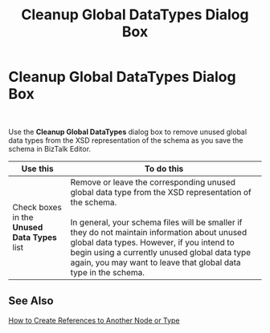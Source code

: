 ﻿---
title: Cleanup Global DataTypes Dialog Box
TOCTitle: Cleanup Global DataTypes Dialog Box
ms:assetid: a26940dd-007a-4569-9aa0-54b9f070cf7e
ms:mtpsurl: https://msdn.microsoft.com/en-us/library/Aa577814(v=BTS.80)
ms:contentKeyID: 51530135
ms.date: 08/30/2017
mtps_version: v=BTS.80
f1_keywords:
- bts10.editor.cleanup.datatypes
---

# Cleanup Global DataTypes Dialog Box

 

Use the **Cleanup Global DataTypes** dialog box to remove unused global data types from the XSD representation of the schema as you save the schema in BizTalk Editor.

<table>
<thead>
<tr class="header">
<th>Use this</th>
<th>To do this</th>
</tr>
</thead>
<tbody>
<tr class="odd">
<td>Check boxes in the <strong>Unused Data Types</strong> list</td>
<td>Remove or leave the corresponding unused global data type from the XSD representation of the schema.<br />
<br />
In general, your schema files will be smaller if they do not maintain information about unused global data types. However, if you intend to begin using a currently unused global data type again, you may want to leave that global data type in the schema.</td>
</tr>
</tbody>
</table>


## See Also

[How to Create References to Another Node or Type](https://msdn.microsoft.com/library/aa547916\(v=bts.80\))

